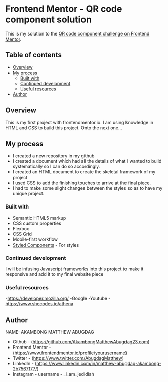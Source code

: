 # Frontend Mentor - QR code component solution

This is my solution to the [QR code component challenge on Frontend Mentor](https://www.frontendmentor.io/challenges/qr-code-component-iux_sIO_H). 

## Table of contents

- [Overview](#overview)
- [My process](#my-process)
  - [Built with](#built-with)
  - [Continued development](#continued-development)
  - [Useful resources](#useful-resources)
- [Author](#author)



## Overview
This is my first project with frontendmentor.io. I am using knowledge in HTML and CSS to build this project.
Onto the next one...

## My process
- I created a new repository in my github
- I created a document which had all the details of what I wanted to build systematically so I can do so accordingly.
- I created an HTML document to create the skeletal framework of my project
- I used CSS to add the finishing touches to arrive at the final piece.
- I had to make some slight changes between the styles so as to have my unique project.


### Built with

- Semantic HTML5 markup
- CSS custom properties
- Flexbox
- CSS Grid
- Mobile-first workflow
- [Styled Components](https://styled-components.com/) - For styles

### Continued development
I will be infusing Javascript frameworks into this project to make it responsive and add it to my final website piece

### Useful resources
-https://developer.mozilla.org/
-Google
-Youtube
-https://www.shecodes.io/athena

## Author
NAME: AKAMBONG MATTHEW ABUGDAG
- Github - (https://github.com/AkambongMatthewAbugdag23.com)
- Frontend Mentor - (https://www.frontendmentor.io/profile/yourusername)
- Twitter - (https://www.twitter.com/AbugdagMatthew)
- LinkedIn - (https://www.linkedin.com/in/matthew-abugdag-akambong-2b7567177/)
- Instagram - username - _i_am_jedidiah


